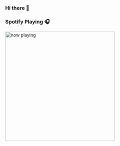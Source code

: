 ### Hi there 👋


### Spotify Playing 🎧
[<img src="https://erixm.vercel.app/api/spotify-playing" alt="now playing" width="350" />](https://open.spotify.com/user/xhesi12)

<!--
**ErixM/ErixM** is a ✨ _special_ ✨ repository because its `README.md` (this file) appears on your GitHub profile.

Here are some ideas to get you started:

- 🔭 I’m currently working on ...
- 🌱 I’m currently learning ...
- 👯 I’m looking to collaborate on ...
- 🤔 I’m looking for help with ...
- 💬 Ask me about ...
- 📫 How to reach me: ...
- 😄 Pronouns: ...
- ⚡ Fun fact: ...
-->
